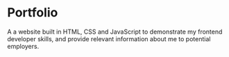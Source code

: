 # Portfolio
A a website built in HTML, CSS and JavaScript to demonstrate my frontend developer skills, and provide relevant information about me to potential employers.
